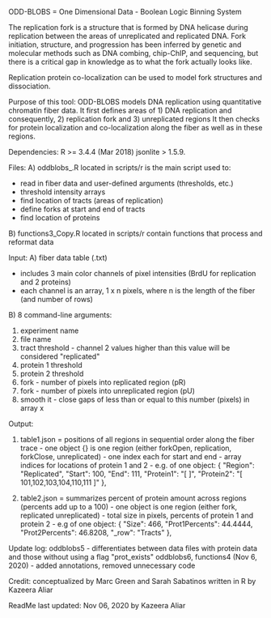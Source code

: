 ODD-BLOBS = One Dimensional Data - Boolean Logic Binning System

The replication fork is a structure that is formed by DNA helicase during replication between the areas of unreplicated and replicated DNA.
Fork initiation, structure, and progression has been inferred by genetic and molecular methods such as DNA combing, chip-ChIP,  and sequencing, but there is a critical gap in knowledge as to what the fork actually looks like.

Replication protein co-localization can be used to model fork structures and dissociation. 


Purpose of this tool:
ODD-BLOBS models DNA replication using quantitative chromatin fiber data.
It first defines areas of 1) DNA replication and consequently, 2) replication fork and 3) unreplicated regions
It then checks for protein localization and co-localization along the fiber as well as in these regions.


Dependencies: 
R >= 3.4.4 (Mar 2018)
jsonlite > 1.5.9.



Files:
A) oddblobs_.R located in scripts/r is the main script used to:
* read in fiber data and user-defined arguments (thresholds, etc.)
* threshold intensity arrays
* find location of tracts (areas of replication)
* define forks at start and end of tracts
* find location of proteins

B) functions3_Copy.R located in scripts/r contain functions that process and reformat data


Input: 
A) fiber data table (.txt)
- includes 3 main color channels of pixel intensities (BrdU for replication and 2 proteins)
- each channel is an array, 1 x n pixels, where n is the length of the fiber (and number of rows)

B) 8 command-line arguments:
1) experiment name
2) file name
3) tract threshold - channel 2 values higher than this value will be considered "replicated"
4) protein 1 threshold
5) protein 2 threshold
6) fork - number of pixels into replicated region (pR)
7) fork - number of pixels into unreplicated region (pU)
8) smooth it - close gaps of less than or equal to this number (pixels) in array x


Output:
1) table1.json = positions of all regions in sequential order along the fiber trace
               - one object {} is one region (either forkOpen, replication, forkClose, unreplicated)
               - one index each for start and end
               - array indices for locations of protein 1 and 2
               - e.g. of one object:
                {
                    "Region": "Replicated",
                    "Start": 100,
                    "End": 111,
                    "Protein1": "[  ]",
                    "Protein2": "[ 101,102,103,104,110,111 ]"
                },

2) table2.json = summarizes percent of protein amount across regions (percents add up to a 100)
               - one object is one region (either fork, replicated unreplicated)
               - total size in pixels, percents of protein 1 and protein 2
               - e.g of one object:
                {
                    "Size": 466,
                    "Prot1Percents": 44.4444,
                    "Prot2Percents": 46.8208,
                    "_row": "Tracts"
                },


Update log:
oddblobs5 - differentiates between data files with protein data and those without using a flag "prot_exists"
oddblobs6, functions4 (Nov 6, 2020) - added annotations, removed unnecessary code


Credit: 
conceptualized by Marc Green and Sarah Sabatinos
written in R by Kazeera Aliar


ReadMe last updated: Nov 06, 2020 by Kazeera Aliar
